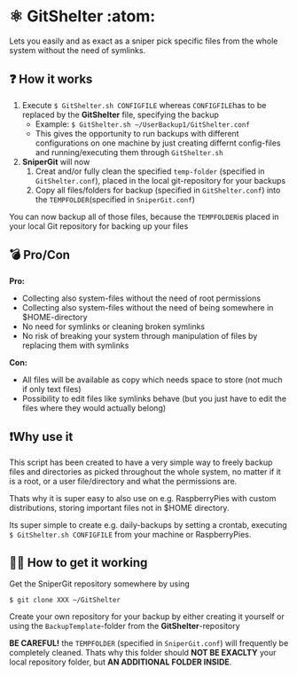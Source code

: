 # ⚛️ GitShelter :atom:
Lets you easily and as exact as a sniper pick specific files from the whole system without the need of symlinks.

## ❓ How it works 
1. Execute `$ GitShelter.sh CONFIGFILE` whereas `CONFIGFILE`has to be replaced by the __GitShelter__ file, specifying the backup
    * Example: `$ GitShelter.sh ~/UserBackup1/GitShelter.conf`
    * This gives the opportunity to run backups with different configurations on one machine by just creating differnt config-files and running/executing them through `GitShelter.sh`
2. __SniperGit__ will now
   1. Creat and/or fully clean the specified `temp-folder` (specified in `GitShelter.conf`), placed in the local git-repository for your backups
   2. Copy all files/folders for backup (specified in `GitShelter.conf`) into the `TEMPFOLDER`(specified in `SniperGit.conf`)

You can now backup all of those files, because the `TEMPFOLDER`is placed in your local Git repository for backing up your files

## 💣 Pro/Con

__Pro:__
* Collecting also system-files without the need of root permissions
* Collecting also system-files without the need of being somewhere in $HOME-directory
* No need for symlinks or cleaning broken symlinks
* No risk of breaking your system through manipulation of files by replacing them with symlinks

__Con:__
* All files will be available as copy which needs space to store (not much if only text files)
* Possibility to edit files like symlinks behave (but you just have to edit the files where they would actually belong)

## ❗Why use it
This script has been created to have a very simple way to freely backup files and directories as picked throughout the whole system, no matter if it is a root, or a user file/directory and what the permissions are.

Thats why it is super easy to also use on e.g. RaspberryPies with custom distributions, storing important files not in $HOME directory.

Its super simple to create e.g. daily-backups by setting a crontab, executing `$ GitShelter.sh CONFIGFILE` from your machine or RaspberryPies.

## 👷‍♂️ How to get it working

Get the SniperGit repository somewhere by using
````
$ git clone XXX ~/GitShelter
````
Create your own repository for your backup by either creating it yourself or using the `BackupTemplate`-folder from the __GitShelter__-repository

__BE CAREFUL!__ the `TEMPFOLDER` (specified in `SniperGit.conf`) will frequently be completely cleaned. Thats why this folder should __NOT BE EXACLTY__ your local repository folder, but __AN ADDITIONAL FOLDER INSIDE__.
